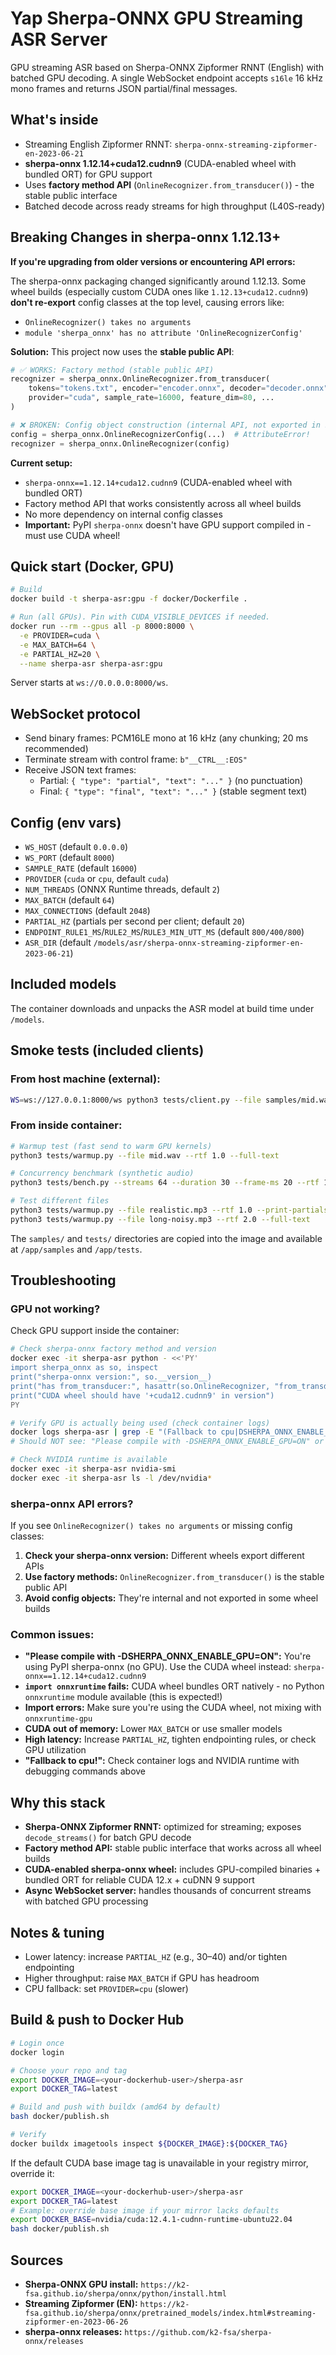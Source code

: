 # Yap Sherpa-ONNX GPU Streaming ASR Server

GPU streaming ASR based on Sherpa-ONNX Zipformer RNNT (English) with batched GPU decoding. A single WebSocket endpoint accepts `s16le` 16 kHz mono frames and returns JSON partial/final messages.

## What's inside
- Streaming English Zipformer RNNT: `sherpa-onnx-streaming-zipformer-en-2023-06-21`
- **sherpa-onnx 1.12.14+cuda12.cudnn9** (CUDA-enabled wheel with bundled ORT) for GPU support
- Uses **factory method API** (`OnlineRecognizer.from_transducer()`) - the stable public interface
- Batched decode across ready streams for high throughput (L40S-ready)

## Breaking Changes in sherpa-onnx 1.12.13+

**If you're upgrading from older versions or encountering API errors:**

The sherpa-onnx packaging changed significantly around 1.12.13. Some wheel builds (especially custom CUDA ones like `1.12.13+cuda12.cudnn9`) **don't re-export** config classes at the top level, causing errors like:
- `OnlineRecognizer() takes no arguments`
- `module 'sherpa_onnx' has no attribute 'OnlineRecognizerConfig'`

**Solution:** This project now uses the **stable public API**:
```python
# ✅ WORKS: Factory method (stable public API)
recognizer = sherpa_onnx.OnlineRecognizer.from_transducer(
    tokens="tokens.txt", encoder="encoder.onnx", decoder="decoder.onnx", joiner="joiner.onnx", 
    provider="cuda", sample_rate=16000, feature_dim=80, ...
)

# ❌ BROKEN: Config object construction (internal API, not exported in some wheels)
config = sherpa_onnx.OnlineRecognizerConfig(...)  # AttributeError!
recognizer = sherpa_onnx.OnlineRecognizer(config)
```

**Current setup:**
- `sherpa-onnx==1.12.14+cuda12.cudnn9` (CUDA-enabled wheel with bundled ORT)
- Factory method API that works consistently across all wheel builds
- No more dependency on internal config classes
- **Important:** PyPI `sherpa-onnx` doesn't have GPU support compiled in - must use CUDA wheel!

## Quick start (Docker, GPU)

```bash
# Build
docker build -t sherpa-asr:gpu -f docker/Dockerfile .

# Run (all GPUs). Pin with CUDA_VISIBLE_DEVICES if needed.
docker run --rm --gpus all -p 8000:8000 \
  -e PROVIDER=cuda \
  -e MAX_BATCH=64 \
  -e PARTIAL_HZ=20 \
  --name sherpa-asr sherpa-asr:gpu
```

Server starts at `ws://0.0.0.0:8000/ws`.

## WebSocket protocol
- Send binary frames: PCM16LE mono at 16 kHz (any chunking; 20 ms recommended)
- Terminate stream with control frame: `b"__CTRL__:EOS"`
- Receive JSON text frames:
  - Partial: `{ "type": "partial", "text": "..." }` (no punctuation)
  - Final: `{ "type": "final", "text": "..." }` (stable segment text)

## Config (env vars)
- `WS_HOST` (default `0.0.0.0`)
- `WS_PORT` (default `8000`)
- `SAMPLE_RATE` (default `16000`)
- `PROVIDER` (`cuda` or `cpu`, default `cuda`)
- `NUM_THREADS` (ONNX Runtime threads, default `2`)
- `MAX_BATCH` (default `64`)
- `MAX_CONNECTIONS` (default `2048`)
- `PARTIAL_HZ` (partials per second per client; default `20`)
- `ENDPOINT_RULE1_MS`/`RULE2_MS`/`RULE3_MIN_UTT_MS` (default `800/400/800`)
- `ASR_DIR` (default `/models/asr/sherpa-onnx-streaming-zipformer-en-2023-06-21`)

## Included models
The container downloads and unpacks the ASR model at build time under `/models`.

## Smoke tests (included clients)

### From host machine (external):
```bash
WS=ws://127.0.0.1:8000/ws python3 tests/client.py --file samples/mid.wav --print-partials --full-text
```

### From inside container:
```bash
# Warmup test (fast send to warm GPU kernels)
python3 tests/warmup.py --file mid.wav --rtf 1.0 --full-text

# Concurrency benchmark (synthetic audio)
python3 tests/bench.py --streams 64 --duration 30 --frame-ms 20 --rtf 1.0 --print-partials

# Test different files
python3 tests/warmup.py --file realistic.mp3 --rtf 1.0 --print-partials --full-text
python3 tests/warmup.py --file long-noisy.mp3 --rtf 2.0 --full-text
```

The `samples/` and `tests/` directories are copied into the image and available at `/app/samples` and `/app/tests`.

## Troubleshooting

### GPU not working?
Check GPU support inside the container:
```bash
# Check sherpa-onnx factory method and version
docker exec -it sherpa-asr python - <<'PY'
import sherpa_onnx as so, inspect
print("sherpa-onnx version:", so.__version__)
print("has from_transducer:", hasattr(so.OnlineRecognizer, "from_transducer"))
print("CUDA wheel should have '+cuda12.cudnn9' in version")
PY

# Verify GPU is actually being used (check container logs)
docker logs sherpa-asr | grep -E "(Fallback to cpu|DSHERPA_ONNX_ENABLE_GPU)"
# Should NOT see: "Please compile with -DSHERPA_ONNX_ENABLE_GPU=ON" or "Fallback to cpu!"

# Check NVIDIA runtime is available
docker exec -it sherpa-asr nvidia-smi
docker exec -it sherpa-asr ls -l /dev/nvidia*
```

### sherpa-onnx API errors?
If you see `OnlineRecognizer() takes no arguments` or missing config classes:
1. **Check your sherpa-onnx version:** Different wheels export different APIs
2. **Use factory methods:** `OnlineRecognizer.from_transducer()` is the stable public API
3. **Avoid config objects:** They're internal and not exported in some wheel builds

### Common issues:
- **"Please compile with -DSHERPA_ONNX_ENABLE_GPU=ON":** You're using PyPI sherpa-onnx (no GPU). Use the CUDA wheel instead: `sherpa-onnx==1.12.14+cuda12.cudnn9`
- **`import onnxruntime` fails:** CUDA wheel bundles ORT natively - no Python `onnxruntime` module available (this is expected!)
- **Import errors:** Make sure you're using the CUDA wheel, not mixing with `onnxruntime-gpu`
- **CUDA out of memory:** Lower `MAX_BATCH` or use smaller models
- **High latency:** Increase `PARTIAL_HZ`, tighten endpointing rules, or check GPU utilization
- **"Fallback to cpu!":** Check container logs and NVIDIA runtime with debugging commands above

## Why this stack
- **Sherpa-ONNX Zipformer RNNT:** optimized for streaming; exposes `decode_streams()` for batch GPU decode  
- **Factory method API:** stable public interface that works across all wheel builds
- **CUDA-enabled sherpa-onnx wheel:** includes GPU-compiled binaries + bundled ORT for reliable CUDA 12.x + cuDNN 9 support
- **Async WebSocket server:** handles thousands of concurrent streams with batched GPU processing

## Notes & tuning
- Lower latency: increase `PARTIAL_HZ` (e.g., 30–40) and/or tighten endpointing
- Higher throughput: raise `MAX_BATCH` if GPU has headroom
- CPU fallback: set `PROVIDER=cpu` (slower)

## Build & push to Docker Hub

```bash
# Login once
docker login

# Choose your repo and tag
export DOCKER_IMAGE=<your-dockerhub-user>/sherpa-asr
export DOCKER_TAG=latest

# Build and push with buildx (amd64 by default)
bash docker/publish.sh

# Verify
docker buildx imagetools inspect ${DOCKER_IMAGE}:${DOCKER_TAG}
```

If the default CUDA base image tag is unavailable in your registry mirror, override it:

```bash
export DOCKER_IMAGE=<your-dockerhub-user>/sherpa-asr
export DOCKER_TAG=latest
# Example: override base image if your mirror lacks defaults
export DOCKER_BASE=nvidia/cuda:12.4.1-cudnn-runtime-ubuntu22.04
bash docker/publish.sh
```

## Sources
- **Sherpa-ONNX GPU install:** `https://k2-fsa.github.io/sherpa/onnx/python/install.html`
- **Streaming Zipformer (EN):** `https://k2-fsa.github.io/sherpa/onnx/pretrained_models/index.html#streaming-zipformer-en-2023-06-26`
- **sherpa-onnx releases:** `https://github.com/k2-fsa/sherpa-onnx/releases`
